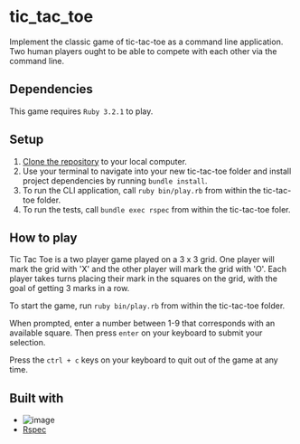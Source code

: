 # tic_tac_toe

Implement the classic game of tic-tac-toe as a command line application. Two human players ought to be able to compete with each other via the command line. 

## Dependencies

This game requires `Ruby 3.2.1` to play.

## Setup
1. [Clone the repository](https://docs.github.com/en/repositories/creating-and-managing-repositories/cloning-a-repository) to your local computer.
2. Use your terminal to navigate into your new tic-tac-toe folder and install project dependencies by running `bundle install`.
3. To run the CLI application, call `ruby bin/play.rb` from within the tic-tac-toe folder. 
4. To run the tests, call `bundle exec rspec` from within the tic-tac-toe foler.

## How to play

Tic Tac Toe is a two player game played on a 3 x 3 grid. One player will mark the grid with 'X' and the other player will mark the grid with 'O'. Each player takes turns placing their mark in the squares on the grid, with the goal of getting 3 marks in a row.

To start the game, run `ruby bin/play.rb` from within the tic-tac-toe folder. 

When prompted, enter a number between 1-9 that corresponds with an available square. Then press `enter` on your keyboard to submit your selection.

Press the `ctrl + c` keys on your keyboard to quit out of the game at any time.

## Built with

* ![image]({https://img.shields.io/badge/Ruby-CC342D?style=for-the-badge&logo=ruby&logoColor=white})
* [Rspec](https://rspec.info/)


